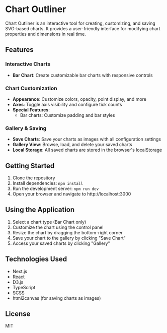 # Chart Outliner

Chart Outliner is an interactive tool for creating, customizing, and saving SVG-based charts. It provides a user-friendly interface for modifying chart properties and dimensions in real time.

## Features

### Interactive Charts
- **Bar Chart**: Create customizable bar charts with responsive controls

### Chart Customization
- **Appearance**: Customize colors, opacity, point display, and more
- **Axes**: Toggle axis visibility and configure tick counts
- **Special Features**: 
  - Bar charts: Customize padding and bar styles

### Gallery & Saving
- **Save Charts**: Save your charts as images with all configuration settings
- **Gallery View**: Browse, load, and delete your saved charts
- **Local Storage**: All saved charts are stored in the browser's localStorage

## Getting Started

1. Clone the repository
2. Install dependencies: `npm install`
3. Run the development server: `npm run dev`
4. Open your browser and navigate to http://localhost:3000

## Using the Application

1. Select a chart type (Bar Chart only)
2. Customize the chart using the control panel
3. Resize the chart by dragging the bottom-right corner
4. Save your chart to the gallery by clicking "Save Chart"
5. Access your saved charts by clicking "Gallery"

## Technologies Used

- Next.js
- React
- D3.js
- TypeScript
- SCSS
- html2canvas (for saving charts as images)

## License

MIT
